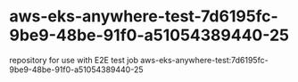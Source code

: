 # aws-eks-anywhere-test-7d6195fc-9be9-48be-91f0-a51054389440-25
repository for use with E2E test job aws-eks-anywhere-test:7d6195fc-9be9-48be-91f0-a51054389440-25
